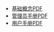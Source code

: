 + <a href="https://cloudchef.github.io/doc/PDF/foundation.pdf" >基础概念PDF</a>
+ <a href="https://cloudchef.github.io/doc/PDF/admin.pdf" >管理员手册PDF</a>
+ <a href="https://cloudchef.github.io/doc/PDF/user.pdf" >用户手册PDF</a>
